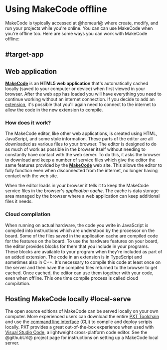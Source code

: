 # Using MakeCode offline

MakeCode is typically accessed at @homeurl@ where create, modify, and run your projects while you're online. You can can use  MakeCode when you're offline too. Here are some ways you can work with MakeCode offline:

## #target-app

## Web application

**[MakeCode](@homeurl@)** is an **HTML5 web application** that's automatically cached locally (saved to your computer or device) when first viewed in your browser. After the web app has loaded you will have everything you need to continue working without an internet connection. If you decide to add an [extension](/extensions), it's possible that you'll again need to connect to the internet to allow the code in the new extension to compile.

### How does it work?

The MakeCode editor, like other web applications, is created using HTML, JavaScript, and some style information. These parts of the editor are all downloaded as various files to your browser. The editor is designed to do as much of work as possible in the browser itself without needing to constantly have contact with the web server. To do this, it asks the browser to download and keep a number of service files which give the editor the same features provided by the **[MakeCode](@homeurl@)** web site. This allows the editor to fully function even when disconnected from the internet, no longer having contact with the web site.

When the editor loads in your browser it tells it to keep the MakeCode service files in the browser's _application cache_. The cache is data storage area managed by the browser where a web application can keep additional files it needs.

### Cloud compilation

When running on actual hardware, the code you write in JavaScript is compiled into instructions which are understood by the processor on the board. Some of the files saved in the application cache are compiled code for the features on the board. To use the hardware features on your board, the editor provides blocks for them that you include in your programs. These blocks are available to your program when they're included as part of an added extension. The code in an extension is in TypeScript and sometimes also in C++. It's necessary to compile this code at least once on the server and then have the compiled files returned to the browser to get cached. Once cached, the editor can use them together with your code, even when offline. This one time compile process is called cloud compilation.

## Hosting MakeCode locally #local-serve

The open source editions of MakeCode can be served locally on your own computer. More experienced users can download the entire [PXT Toolchain](https://github.com/Microsoft/pxt) and use the [command line interface](/cli) (CLI) to compile and deploy scripts locally. PXT provides a great out-of-the-box experience when used with [Visual Studio Code](/code), a lightweight cross-platform code editor. See the @githubUrl@ project page for instructions on setting up a MakeCode local server.
